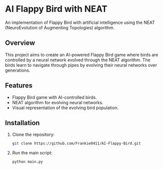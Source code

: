 # AI Flappy Bird with NEAT

An implementation of Flappy Bird with artificial intelligence using the NEAT (NeuroEvolution of Augmenting Topologies) algorithm.

## Overview

This project aims to create an AI-powered Flappy Bird game where birds are controlled by a neural network evolved through the NEAT algorithm. The birds learn to navigate through pipes by evolving their neural networks over generations.

## Features

- Flappy Bird game with AI-controlled birds.
- NEAT algorithm for evolving neural networks.
- Visual representation of the evolving bird population.

## Installation

1. Clone the repository:

   ```bash
   git clone https://github.com/Frankie0411/AI-Flappy-Bird.git
   ```

2. Run the main script:

   ```bash
   python main.py
   ```
